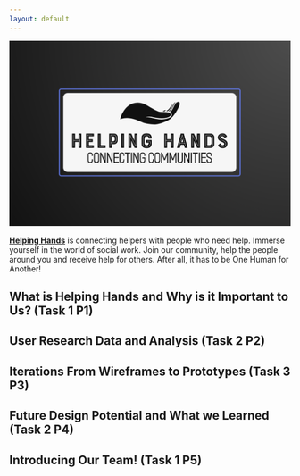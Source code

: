 ```yaml
---
layout: default
---
```


![Banner](assets/HelpingHandsLogo.png)


**[Helping Hands](https://sdlocklar.github.io/CSC642Team8Webpage/)** is connecting helpers with people who need help. Immerse yourself in the world of social work. Join our community, help the people around you and receive help for others. After all, it has to be One Human for Another! 

## What is Helping Hands and Why is it Important to Us? (Task 1 P1)

## User Research Data and Analysis (Task 2 P2)

## Iterations From Wireframes to Prototypes (Task 3 P3)

## Future Design Potential and What we Learned (Task 2 P4)

## Introducing Our Team! (Task 1 P5)
